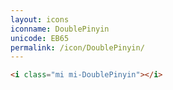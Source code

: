 ```yaml
---
layout: icons
iconname: DoublePinyin
unicode: EB65
permalink: /icon/DoublePinyin/
---
```


``` html
<i class="mi mi-DoublePinyin"></i>
```
